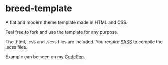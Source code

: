 # breed-template
A flat and modern theme template made in HTML and CSS.

Feel free to fork and use the template for any purpose.

The .html, .css and .scss files are included. You require <a href="http://sass-lang.com/">SASS</a> to compile the .scss files.

Example can be seen on my <a href="http://codepen.io/aadithpm/full/WowjXJ/">CodePen</a>.
